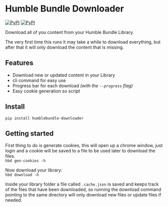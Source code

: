 # Humble Bundle Downloader
[![PyPI](https://img.shields.io/pypi/v/humblebundle-downloader.svg)](https://pypi.python.org/pypi/humblebundle-downloader)
[![PyPI](https://img.shields.io/pypi/l/humblebundle-downloader.svg)](https://pypi.python.org/pypi/humblebundle-downloader)  


Download all of you content from your Humble Bundle Library.  

The very first time this runs it may take a while to download everything, but after that it will only download the content that is missing.  

## Features
- Download new or updated content in your Library
- cli command for easy use
- Progress bar for each download _(with the `--progress` flag)_
- Easy cookie generation so script


## Install
`pip install humblebundle-downloader`


## Getting started
First thing to do is generate cookies, this will open up a chrome window, just login and a cookie will be saved to a file to be used later to download the files.  
`hbd gen-cookies -h`  

Now download your library:  
`hbd download -h`  

Inside your library folder a file called `.cache.json` is saved and keeps track of the files that have been downloaded, so running the download command pointing to the same directory will only download new files or update files if needed.
